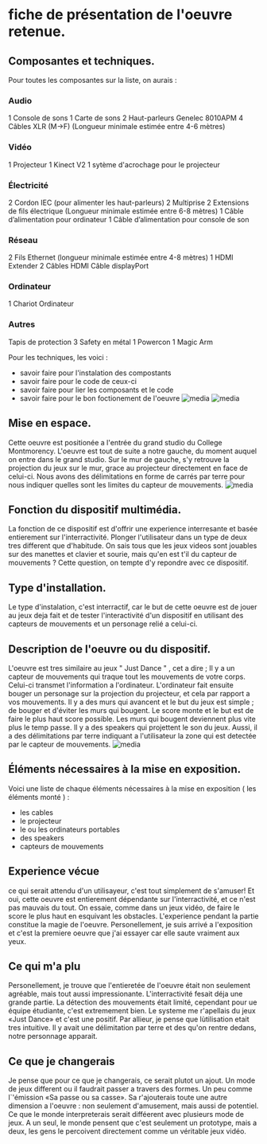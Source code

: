 # fiche de présentation de l'oeuvre retenue.

## Composantes et techniques.
Pour toutes les composantes sur la liste, on aurais :


### Audio
1 Console de sons
1 Carte de sons
2 Haut-parleurs Genelec 8010APM
4 Câbles XLR (M->F) (Longueur minimale estimée entre 4-6 mètres)
### Vidéo
1 Projecteur
1 Kinect V2
1 sytème d'acrochage pour le projecteur
### Électricité
2 Cordon IEC (pour alimenter les haut-parleurs)
2 Multiprise
2 Extensions de fils électrique (Longueur minimale estimée entre 6-8 mètres)
1 Câble d’alimentation pour ordinateur
1 Câble d’alimentation pour console de son
### Réseau
2 Fils Ethernet (longueur minimale estimée entre 4-8 mètres)
1 HDMI Extender
2 Câbles HDMI
Câble displayPort
### Ordinateur
1 Chariot Ordinateur
### Autres
Tapis de protection
3 Safety en métal
1 Powercon
1 Magic Arm

  Pour les techniques, les voici :

  - savoir faire pour l'instalation des compostants
  - savoir faire pour le code de ceux-ci
  - savoir faire pour lier les composants et le code
  - savoir faire pour le bon foctionement de l'oeuvre
![media](media/cables_realisation.jpeg)
![media](media/speaker.jpeg)


## Mise en espace.
Cette oeuvre est positionée a l'entrée du grand studio du College Montmorency. L'oeuvre est tout de suite a notre gauche, du moment auquel on entre dans le grand studio. Sur le mur de gauche, s'y retrouve la projection du jeux sur le mur, grace au projecteur directement en face de celui-ci. Nous avons des délimitations en forme de carrés par terre pour nous indiquer quelles sont les limites du capteur de mouvements.
![media](media/dispositif2.jpeg)

## Fonction du dispositif multimédia.
La fonction de ce dispositif est d'offrir une experience interresante et basée entierement sur l'interractivité. Plonger l'utilisateur dans un type de deux tres different que d'habitude. On sais tous que les jeux videos sont jouables sur des manettes et clavier et sourie, mais qu'en est t'il du capteur de mouvements ? Cette question, on tempte d'y repondre avec ce dispositif. 


## Type d'installation.
Le type d'instalation, c'est interractif, car le but de cette oeuvre est de jouer au jeux deja fait et de tester l'interactivité d'un dispositif en utilisant des capteurs de mouvements et un personage relié a celui-ci.


## Description de l'oeuvre ou du dispositif.
L'oeuvre est tres similaire au jeux " Just Dance " , cet a dire ; Il y a un capteur de mouvements qui traque tout les mouvements de votre corps. Celui-ci transmet l'information a l'ordinateur. L'ordinateur fait ensuite bouger un personage sur la projection du projecteur, et cela par rapport a vos mouvements. Il y a des murs qui avancent et le but du jeux est simple ; de bouger et d'éviter les murs qui bougent. Le score monte et le but est de faire le plus haut score possible. Les murs qui bougent deviennent plus vite plus le temp passe. Il y a des speakers qui projettent le son du jeux. Aussi, il  a des délimitations par terre indiquant a l'utilisateur la zone qui est detectée par le capteur de mouvements.
![media](media/dispositif1.jpeg.jpeg)


## Éléments nécessaires à la mise en exposition.
Voici une liste de chaque éléments nécessaires à la mise en exposition ( les éléments monté ) :

- les cables
- le projecteur
- le ou les ordinateurs portables
- des speakers
- capteurs de mouvements

## Experience vécue
ce qui serait attendu d'un utilisayeur, c'est tout simplement de s'amuser! Et oui, cette oeuvre est entierement dépendante sur l'interractivité, et ce n'est pas mauvais du tout. On essaie, comme dans un jeux vidéo, de faire le score le plus haut en esquivant les obstacles. L'experience pendant la partie constitue la magie de l'oeuvre. Personellement, je suis arrivé a l'exposition et c'est la premiere oeuvre que j'ai essayer car elle saute vraiment aux yeux.



## Ce qui m'a plu
Personellement, je trouve que l'entieretée de l'oeuvre était non seulement agréable, mais tout aussi impressionante. L'interractivité fesait déja une grande partie. La détection des mouvements était limité, cependant pour ue équipe étudiante, c'est extremement bien. Le systeme me r'apellais du jeux «Just Dance» et c'est une positif. Par allieur, je pense que lùtilisation etait tres intuitive. Il y avait une délimitation par terre et des qu'on rentre dedans, notre personnage apparait.

## Ce que je changerais
Je pense que pour ce que je changerais, ce serait plutot un ajout. Un mode de jeux different ou il faudrait passer a travers des formes. Un peu comme l`'émission «Sa passe ou sa casse». Sa r'ajouterais toute une autre dimension a l'oeuvre : non seulement d'amusement, mais aussi de potentiel. Ce que le monde interpreterais serait difféerent avec plusieurs mode de jeux. A un seul, le monde pensent que c'est seulement un prototype, mais a deux, les gens le percoivent directement comme un véritable jeux vidéo.























